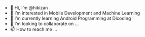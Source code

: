 - 👋 Hi, I’m @hikizan
- 👀 I’m interested in Mobile Development and Machine Learning
- 🌱 I’m currently learning Android Programming at Dicoding
- 💞️ I’m looking to collaborate on ...
- 📫 How to reach me ...

<!---
hikizan/hikizan is a ✨ special ✨ repository because its `README.md` (this file) appears on your GitHub profile.
You can click the Preview link to take a look at your changes.
--->
